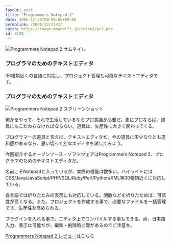 ```yaml
---
layout: post
title: "Programmers Notepad 2"
date: 2006-12-26T09:00:00+09:00
permalink: /2006/12/3142/
catch: https://image.moongift.jp/intro2/pn2.png
id: 3128
---
```

 ![Programmers Notepad 2 サムネイル](https://image.moongift.jp/intro2/pn2.t.png "Programmers Notepad 2 サムネイル")
  

### プログラマのためのテキストエディタ
  
30種類近くの言語に対応し、プロジェクト管理も可能なテキストエディタです。  
<!--more-->  

### プログラマのためのテキストエディタ
  

![Programmers Notepad 2 スクリーンショット](https://image.moongift.jp/intro2/pn2.png "Programmers Notepad 2 スクリーンショット")

  

何かをやって、それで生活しているならプロ意識が必要だ。更にプロならば、道具にもこだわらなければならない。道具は、生産性に大きく関わってくる。

  

プログラマーの道具と言えば、テキストエディタだ。今の道具に多少なりとも違和感があるなら、思い切って別なエディタを試してみよう。

  

今回紹介するオープンソース・ソフトウェアはProgrammers Notepad 2、プログラマのためのテキストエディタだ。

  

名前こそNotepadと入っているが、実際の機能は数多い。ハイライトにはCSS/Java/JavaScript/PHP/SQL/Ruby/Perl/Python/XML等30種類近くに対応している。

  

各言語では折りたたみの表示にも対応している。関数などを折りたためば、可読性が高くなる。また、プロジェクトを作成する事で、必要なファイルを一括管理でき、生産性を高められる。

  

プラグインを入れる事で、エディタ上でコンパイルする事もできる。尚、日本語入力、表示は可能だが、編集・削除時に難があるのでご注意を。

  

[Programmers Notepad 2 レビュー](http://oss.moongift.jp/review/i-3147.html)はこちら


